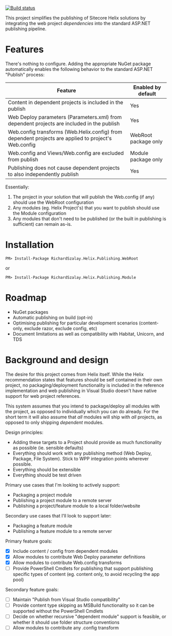 [![Build status](https://ci.appveyor.com/api/projects/status/y0reigvxgct4vmgq/branch/master?svg=true)](https://ci.appveyor.com/project/richardszalay/helix-publishing-targets/branch/master)

This project simplifies the publishing of Sitecore Helix solutions by integrating the web project _dependencies_ into the standard ASP.NET publishing pipeline.

# Features

There's nothing to configure. Adding the appropriate NuGet package automatically enables the following behavior to the standard ASP.NET "Publish" process:

| Feature | Enabled by default |
| ------ | ------ |
| Content in dependent projects is included in the publish | Yes |
| Web Deploy parameters (Parameters.xml) from dependent projects are included in the publish | Yes |
| Web.config transforms (Web.Helix.config) from dependent projects are applied to project's Web.config | WebRoot package only |
| Web.config and Views/Web.config are excluded from publish | Module package only |
| Publishing does not cause dependent projects to also independently publish  | Yes |

Essentially:

1. The project in your solution that will publish the Web.config (if any) should use the WebRoot configuration
2. Any modules (eg. Helix Project's) that you want to publish should use the Module configuration
3. Any modules that don't need to be published (or the built in publishing is sufficient) can remain as-is.

# Installation

`PM> Install-Package RichardSzalay.Helix.Publishing.WebRoot`

or

`PM> Install-Package RichardSzalay.Helix.Publishing.Module`

# Roadmap

* NuGet packages
* Automatic publishing on build (opt-in)
* Optimising publishing for particular development scenarios (content-only, exclude razor, exclude config, etc)
* Document limitations as well as compatibility with Habitat, Unicorn, and TDS

# Background and design

The desire for this project comes from Helix itself. While the Helix recommendation states that features should be self contained in their own project, no packaging/deployment functionality is included in the reference implementation and web publishing in Visual Studio doesn't have native support for web project references.

This system assumes that you intend to package/deploy all modules with the project, as opposed to individually which you can do already. For the short term it will also assume that _all_ modules will ship with _all_ projects, as opposed to only shipping _dependent_ modules.

Design principles:

* Adding these targets to a Project should provide as much functionality as possible (ie. sensible defaults)
* Everything should work with any publishing method (Web Deploy, Package, File System). Stick to WPP integration points wherever possible. 
* Everything should be extensible
* Everything should be test driven

Primary use cases that I'm looking to actively support:

* Packaging a project module
* Publishing a project module to a remote server
* Publishing a project/feature module to a local folder/website

Secondary use cases that I'll look to support later:

* Packaging a feature module
* Publishing a feature module to a remote server

Primary feature goals:

- [x] Include content / config from dependent modules
- [x] Allow modules to contribute Web Deploy parameter definitions
- [x] Allow modules to contribute Web.config transforms
- [ ] Provide PowerShell Cmdlets for publishing that support publishing specific types of content (eg. content only, to avoid recycling the app pool)

Secondary feature goals:

- [ ] Maintain "Publish from Visual Studio compatibility"
- [ ] Provide content type skipping as MSBuild functionality so it can be supported without the PowerShell Cmdlets
- [ ] Decide on whether recursive "dependent module" support is feasible, or whether it should use folder structure conventions
- [ ] Allow modules to contribute any .config transform
